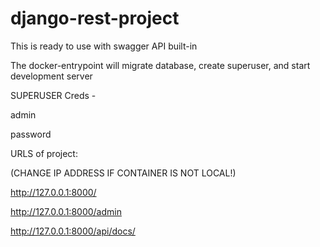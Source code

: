 # django-rest-project

This is ready to use with swagger API built-in

The docker-entrypoint will migrate database, create superuser, and start development server

SUPERUSER Creds - 

admin

password

URLS of project:

(CHANGE IP ADDRESS IF CONTAINER IS NOT LOCAL!)

http://127.0.0.1:8000/

http://127.0.0.1:8000/admin

http://127.0.0.1:8000/api/docs/
